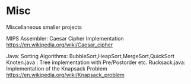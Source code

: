 # Misc
Miscellaneous smaller projects

MIPS Assembler:
Caesar Cipher Implementation https://en.wikipedia.org/wiki/Caesar_cipher

Java:
Sorting Algorithms: BubbleSort,HeapSort,MergeSort,QuickSort
Knoten.java : Tree implementation with Pre/Postorder etc.
Rucksack.java: Implementation of the Knapsack Problem https://en.wikipedia.org/wiki/Knapsack_problem
